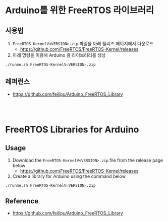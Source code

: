 # Arduino를 위한 FreeRTOS 라이브러리

## 사용법
1. `FreeRTOS-KernelV<VERSION>.zip` 파일을 아래 릴리즈 페이지에서 다운로드
    - https://github.com/FreeRTOS/FreeRTOS-Kernel/releases
2. 아래 명령을 이용해 Arduino 용 라이브러리를 생성

``` bash
./runme.sh FreeRTOS-KernelV<VERSION>.zip
```

## 레퍼런스
- https://github.com/feilipu/Arduino_FreeRTOS_Library

<br><br>

# FreeRTOS Libraries for Arduino
## Usage
1. Download the `FreeRTOS-KernelV<VERSION>.zip` file from the release page below
    - https://github.com/FreeRTOS/FreeRTOS-Kernel/releases
2. Create a library for Arduino using the command below

```bash
./runme.sh FreeRTOS-KernelV<VERSION>.zip
```

## Reference
- https://github.com/feilipu/Arduino_FreeRTOS_Library
